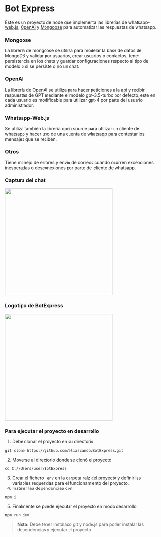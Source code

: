 # Bot Express

Este es un proyecto de node que implementa las librerías de [whatsapp-web.js](https://wwebjs.dev/), [OpenAI](https://platform.openai.com/docs/libraries) y [Mongoose](https://mongoosejs.com/) para automatizar las respuestas de whatsapp.

### Mongoose
La librería de mongoose se utiliza para modelar la base de datos de MongoDB y validar por usuarios, crear usuarios o contactos, tener persistencia en los chats y guardar configuraciones respecto al tipo de modelo o si se persiste o no un chat.

### OpenAI
La librería de OpenAI se utiliza para hacer peticiones a la api y recibir respuestas de GPT mediante el modelo gpt-3.5-turbo por defecto, este en cada usuario es modificable para utilizar gpt-4 por parte del usuario administrador.

### Whatsapp-Web.js

Se utiliza también la librería open source para utilizar un cliente de whatsapp y hacer uso de una cuenta de whatsapp para contestar los mensajes que se reciben.

### Otros
Tiene manejo de errores y envío de correos cuando ocurren excepciones inesperadas o desconexiones por parte del cliente de whatsapp.

### Captura del chat
<img src="https://github.com/eliascando/BotExpress/assets/75767835/cebb6335-4074-49d4-8493-58aa66cc6a61" width="350px">

### Logotipo de BotExpress
<img src="https://github.com/eliascando/BotExpress/assets/75767835/75afd9cc-57a1-406c-8bbe-a89ecd8e0715" width="350px">




### Para ejecutar el proyecto en desarrollo

1. Debe clonar el proyecto en su directorio
```
git clone https://github.com/eliascando/BotExpress.git
```
2. Moverse al directorio donde se clonó el proyecto
```
cd C://Users/user/BotExpress
```
3. Crear el fichero ``.env`` en la carpeta raíz del proyecto y definir las variables requeridas para el funcionamiento del proyecto.
4. Instalar las dependencias con 
```
npm i
```
5. Finalmente se puede ejecutar el proyecto en modo desarrollo
```
npm run dev
```
> **Nota:** Debe tener instalado git y node.js para poder instalar las dependencias y ejecutar el proyecto
